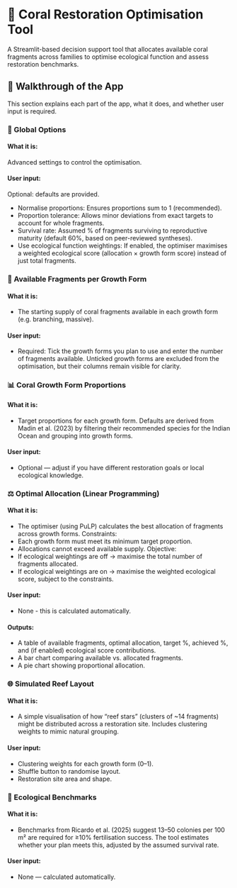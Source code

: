 # 🪸 Coral Restoration Optimisation Tool

A Streamlit-based decision support tool that allocates available coral fragments across families to optimise ecological function and assess restoration benchmarks.  

## 🚶 Walkthrough of the App

This section explains each part of the app, what it does, and whether user input is required.

### 🔧 Global Options

#### What it is: 
Advanced settings to control the optimisation.
#### User input: 
Optional: defaults are provided.
- Normalise proportions: Ensures proportions sum to 1 (recommended).
- Proportion tolerance: Allows minor deviations from exact targets to account for whole fragments.
- Survival rate: Assumed % of fragments surviving to reproductive maturity (default 60%, based on peer-reviewed syntheses).
- Use ecological function weightings: If enabled, the optimiser maximises a weighted ecological score (allocation × growth form score) instead of just total fragments.

### 🪸 Available Fragments per Growth Form

#### What it is: 
- The starting supply of coral fragments available in each growth form (e.g. branching, massive).
#### User input: 
- Required: Tick the growth forms you plan to use and enter the number of fragments available. Unticked growth forms are excluded from the optimisation, but their columns remain visible for clarity.

### 📊 Coral Growth Form Proportions

#### What it is: 
- Target proportions for each growth form. Defaults are derived from Madin et al. (2023) by filtering their recommended species for the Indian Ocean and grouping into growth forms.
#### User input:
- Optional — adjust if you have different restoration goals or local ecological knowledge.

### ⚖️ Optimal Allocation (Linear Programming)

#### What it is: 
- The optimiser (using PuLP) calculates the best allocation of fragments across growth forms.
Constraints:
 - Each growth form must meet its minimum target proportion.
 - Allocations cannot exceed available supply.
Objective:
- If ecological weightings are off → maximise the total number of fragments allocated.
- If ecological weightings are on → maximise the weighted ecological score, subject to the constraints.
#### User input: 
- None - this is calculated automatically.
#### Outputs:
- A table of available fragments, optimal allocation, target %, achieved %, and (if enabled) ecological score contributions.
- A bar chart comparing available vs. allocated fragments.
- A pie chart showing proportional allocation.

### 🌐 Simulated Reef Layout

#### What it is: 
- A simple visualisation of how “reef stars” (clusters of ~14 fragments) might be distributed across a restoration site. Includes clustering weights to mimic natural grouping.
#### User input:
- Clustering weights for each growth form (0–1).
- Shuffle button to randomise layout.
- Restoration site area and shape.
### 📏 Ecological Benchmarks
#### What it is: 
- Benchmarks from Ricardo et al. (2025) suggest 13–50 colonies per 100 m² are required for ≥10% fertilisation success. The tool estimates whether your plan meets this, adjusted by the assumed survival rate.
#### User input: 
- None — calculated automatically.
